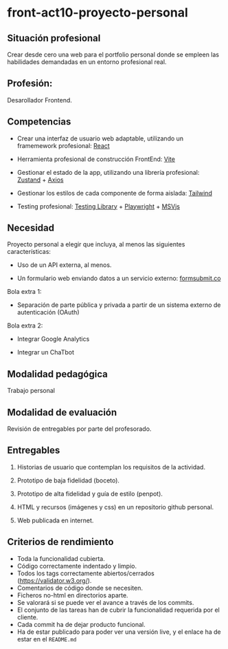 # front-act10-proyecto-personal


## Situación profesional

Crear desde cero una web para el portfolio personal donde se empleen las habilidades demandadas en un entorno profesional real.


## Profesión:

Desarollador Frontend.


## Competencias

- Crear una interfaz de usuario web adaptable, utilizando un framemework profesional: [React](https://es.react.dev/)

- Herramienta profesional de construcción FrontEnd: [Vite](https://vite.dev/)

- Gestionar el estado de la app, utilizando una librería profesional: [Zustand](https://zustand-demo.pmnd.rs/) + [Axios](https://axios-http.com/es/docs/intro)

- Gestionar los estilos de cada componente de forma aislada: [Tailwind](https://tailwindcss.com/)

- Testing profesional: [Testing Library](https://testing-library.com/) + [Playwright](https://playwright.dev/) + [MSVjs](https://mswjs.io/)


## Necesidad

Proyecto personal a elegir que incluya, al menos las siguientes características:

 - Uso de un API externa, al menos.

 - Un formulario web enviando datos a un servicio externo: [formsubmit.co](https://formsubmit.co/unemail@dominio.com)


Bola extra 1:

 - Separación de parte pública y privada a partir de un sistema externo de autenticación (OAuth)


Bola extra 2:

 - Integrar Google Analytics
   
 - Integrar un ChaTbot


## Modalidad pedagógica

Trabajo personal


## Modalidad de evaluación

Revisión de entregables por parte del profesorado.


## Entregables

1. Historias de usuario que contemplan los requisitos de la actividad.

2. Prototipo de baja fidelidad (boceto).

3. Prototipo de alta fidelidad y guía de estilo (penpot).

4. HTML y recursos (imágenes y css) en un repositorio github personal.

5. Web publicada en internet.


## Criterios de rendimiento

- Toda la funcionalidad cubierta.
- Código correctamente indentado y limpio.
- Todos los tags correctamente abiertos/cerrados (https://validator.w3.org/).
- Comentarios de código donde se necesiten.
- Ficheros no-html en directorios aparte.
- Se valorará si se puede ver el avance a través de los commits.
- El conjunto de las tareas han de cubrir la funcionalidad requerida por el cliente.
- Cada commit ha de dejar producto funcional.
- Ha de estar publicado para poder ver una versión live, y el enlace ha de estar en el `README.md`


